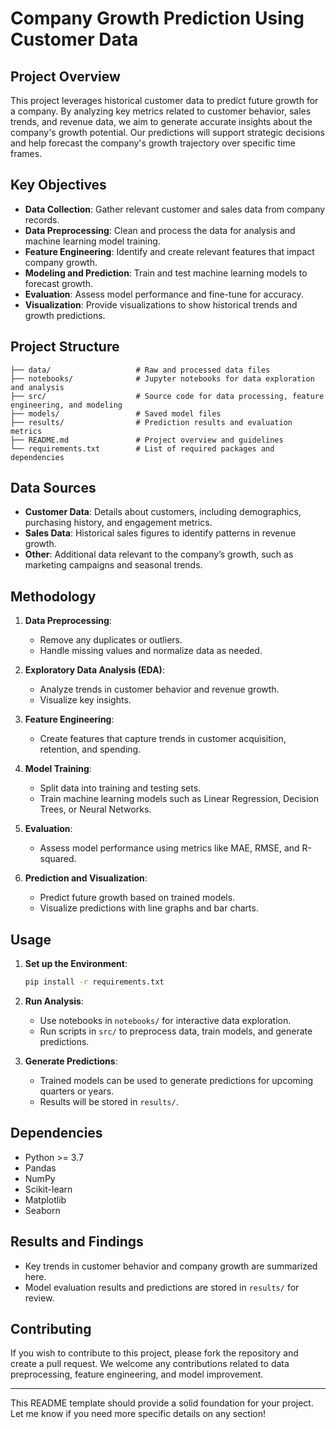

# Company Growth Prediction Using Customer Data

## Project Overview

This project leverages historical customer data to predict future growth for a company. By analyzing key metrics related to customer behavior, sales trends, and revenue data, we aim to generate accurate insights about the company's growth potential. Our predictions will support strategic decisions and help forecast the company's growth trajectory over specific time frames.

## Key Objectives

- **Data Collection**: Gather relevant customer and sales data from company records.
- **Data Preprocessing**: Clean and process the data for analysis and machine learning model training.
- **Feature Engineering**: Identify and create relevant features that impact company growth.
- **Modeling and Prediction**: Train and test machine learning models to forecast growth.
- **Evaluation**: Assess model performance and fine-tune for accuracy.
- **Visualization**: Provide visualizations to show historical trends and growth predictions.

## Project Structure

```plaintext
├── data/                   # Raw and processed data files
├── notebooks/              # Jupyter notebooks for data exploration and analysis
├── src/                    # Source code for data processing, feature engineering, and modeling
├── models/                 # Saved model files
├── results/                # Prediction results and evaluation metrics
├── README.md               # Project overview and guidelines
└── requirements.txt        # List of required packages and dependencies
```

## Data Sources

- **Customer Data**: Details about customers, including demographics, purchasing history, and engagement metrics.
- **Sales Data**: Historical sales figures to identify patterns in revenue growth.
- **Other**: Additional data relevant to the company’s growth, such as marketing campaigns and seasonal trends.

## Methodology

1. **Data Preprocessing**:
   - Remove any duplicates or outliers.
   - Handle missing values and normalize data as needed.

2. **Exploratory Data Analysis (EDA)**:
   - Analyze trends in customer behavior and revenue growth.
   - Visualize key insights.

3. **Feature Engineering**:
   - Create features that capture trends in customer acquisition, retention, and spending.

4. **Model Training**:
   - Split data into training and testing sets.
   - Train machine learning models such as Linear Regression, Decision Trees, or Neural Networks.

5. **Evaluation**:
   - Assess model performance using metrics like MAE, RMSE, and R-squared.

6. **Prediction and Visualization**:
   - Predict future growth based on trained models.
   - Visualize predictions with line graphs and bar charts.

## Usage

1. **Set up the Environment**:
   ```bash
   pip install -r requirements.txt
   ```

2. **Run Analysis**:
   - Use notebooks in `notebooks/` for interactive data exploration.
   - Run scripts in `src/` to preprocess data, train models, and generate predictions.

3. **Generate Predictions**:
   - Trained models can be used to generate predictions for upcoming quarters or years.
   - Results will be stored in `results/`.

## Dependencies

- Python >= 3.7
- Pandas
- NumPy
- Scikit-learn
- Matplotlib
- Seaborn

## Results and Findings

- Key trends in customer behavior and company growth are summarized here.
- Model evaluation results and predictions are stored in `results/` for review.

## Contributing

If you wish to contribute to this project, please fork the repository and create a pull request. We welcome any contributions related to data preprocessing, feature engineering, and model improvement.

---

This README template should provide a solid foundation for your project. Let me know if you need more specific details on any section!
